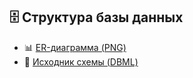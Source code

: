 ## 🗄️ Структура базы данных

- 📊 [ER-диаграмма (PNG)](docs/database/ERD.png)
- 📝 [Исходник схемы (DBML)](docs/database/schema.dbml)

